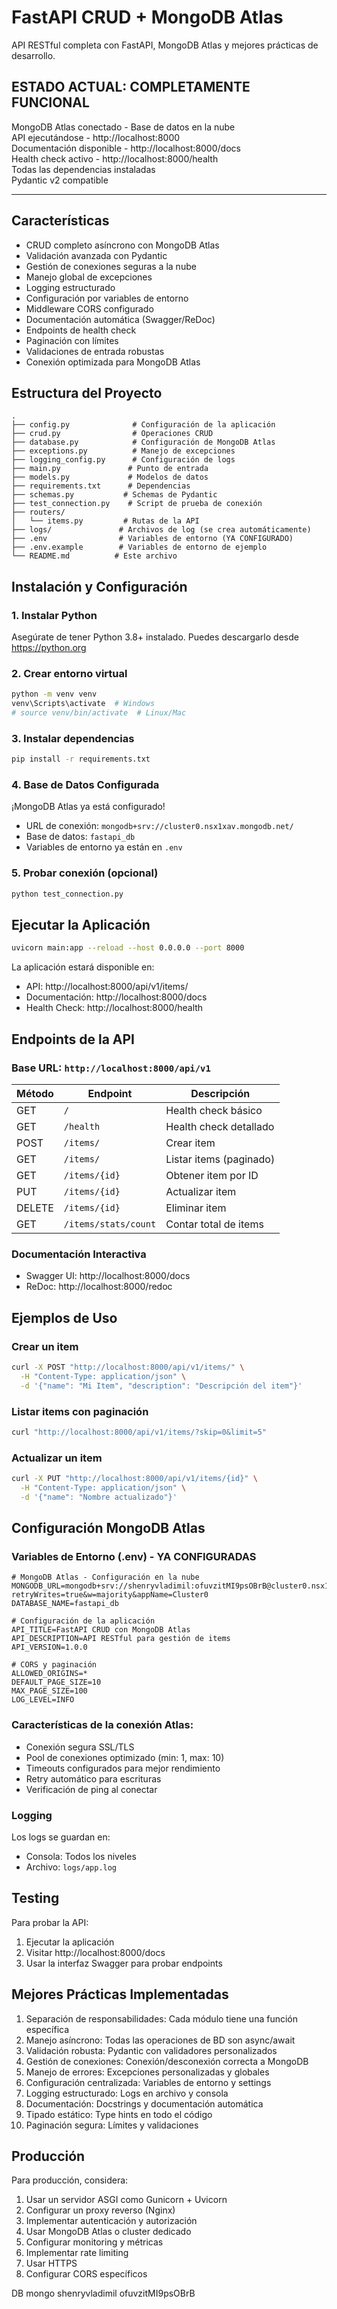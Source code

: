 # FastAPI CRUD + MongoDB Atlas

API RESTful completa con FastAPI, MongoDB Atlas y mejores prácticas de desarrollo.

## ESTADO ACTUAL: COMPLETAMENTE FUNCIONAL

MongoDB Atlas conectado - Base de datos en la nube  
API ejecutándose - http://localhost:8000  
Documentación disponible - http://localhost:8000/docs  
Health check activo - http://localhost:8000/health  
Todas las dependencias instaladas  
Pydantic v2 compatible

---

## Características

- CRUD completo asíncrono con MongoDB Atlas
- Validación avanzada con Pydantic
- Gestión de conexiones seguras a la nube
- Manejo global de excepciones
- Logging estructurado
- Configuración por variables de entorno
- Middleware CORS configurado
- Documentación automática (Swagger/ReDoc)
- Endpoints de health check
- Paginación con límites
- Validaciones de entrada robustas
- Conexión optimizada para MongoDB Atlas

## Estructura del Proyecto

```
.
├── config.py              # Configuración de la aplicación
├── crud.py                # Operaciones CRUD
├── database.py            # Configuración de MongoDB Atlas
├── exceptions.py          # Manejo de excepciones
├── logging_config.py      # Configuración de logs
├── main.py               # Punto de entrada
├── models.py             # Modelos de datos
├── requirements.txt      # Dependencias
├── schemas.py           # Schemas de Pydantic
├── test_connection.py    # Script de prueba de conexión
├── routers/
│   └── items.py         # Rutas de la API
├── logs/               # Archivos de log (se crea automáticamente)
├── .env                # Variables de entorno (YA CONFIGURADO)
├── .env.example        # Variables de entorno de ejemplo
└── README.md          # Este archivo
```

## Instalación y Configuración

### 1. Instalar Python
Asegúrate de tener Python 3.8+ instalado. Puedes descargarlo desde https://python.org

### 2. Crear entorno virtual

```bash
python -m venv venv
venv\Scripts\activate  # Windows
# source venv/bin/activate  # Linux/Mac
```

### 3. Instalar dependencias

```bash
pip install -r requirements.txt
```

### 4. Base de Datos Configurada
¡MongoDB Atlas ya está configurado! 
- URL de conexión: `mongodb+srv://cluster0.nsx1xav.mongodb.net/`
- Base de datos: `fastapi_db`
- Variables de entorno ya están en `.env`

### 5. Probar conexión (opcional)

```bash
python test_connection.py
```

## Ejecutar la Aplicación

```bash
uvicorn main:app --reload --host 0.0.0.0 --port 8000
```

La aplicación estará disponible en:
- API: http://localhost:8000/api/v1/items/
- Documentación: http://localhost:8000/docs
- Health Check: http://localhost:8000/health

## Endpoints de la API

### Base URL: `http://localhost:8000/api/v1`

| Método | Endpoint | Descripción |
|--------|----------|-------------|
| GET | `/` | Health check básico |
| GET | `/health` | Health check detallado |
| POST | `/items/` | Crear item |
| GET | `/items/` | Listar items (paginado) |
| GET | `/items/{id}` | Obtener item por ID |
| PUT | `/items/{id}` | Actualizar item |
| DELETE | `/items/{id}` | Eliminar item |
| GET | `/items/stats/count` | Contar total de items |

### Documentación Interactiva

- Swagger UI: http://localhost:8000/docs
- ReDoc: http://localhost:8000/redoc

## Ejemplos de Uso

### Crear un item
```bash
curl -X POST "http://localhost:8000/api/v1/items/" \
  -H "Content-Type: application/json" \
  -d '{"name": "Mi Item", "description": "Descripción del item"}'
```

### Listar items con paginación
```bash
curl "http://localhost:8000/api/v1/items/?skip=0&limit=5"
```

### Actualizar un item
```bash
curl -X PUT "http://localhost:8000/api/v1/items/{id}" \
  -H "Content-Type: application/json" \
  -d '{"name": "Nombre actualizado"}'
```

## Configuración MongoDB Atlas

### Variables de Entorno (.env) - YA CONFIGURADAS

```env
# MongoDB Atlas - Configuración en la nube
MONGODB_URL=mongodb+srv://shenryvladimil:ofuvzitMI9psOBrB@cluster0.nsx1xav.mongodb.net/?retryWrites=true&w=majority&appName=Cluster0
DATABASE_NAME=fastapi_db

# Configuración de la aplicación
API_TITLE=FastAPI CRUD con MongoDB Atlas
API_DESCRIPTION=API RESTful para gestión de items
API_VERSION=1.0.0

# CORS y paginación
ALLOWED_ORIGINS=*
DEFAULT_PAGE_SIZE=10
MAX_PAGE_SIZE=100
LOG_LEVEL=INFO
```

### Características de la conexión Atlas:
- Conexión segura SSL/TLS
- Pool de conexiones optimizado (min: 1, max: 10)
- Timeouts configurados para mejor rendimiento
- Retry automático para escrituras
- Verificación de ping al conectar

### Logging

Los logs se guardan en:
- Consola: Todos los niveles
- Archivo: `logs/app.log`

## Testing

Para probar la API:

1. Ejecutar la aplicación
2. Visitar http://localhost:8000/docs
3. Usar la interfaz Swagger para probar endpoints

## Mejores Prácticas Implementadas

1. Separación de responsabilidades: Cada módulo tiene una función específica
2. Manejo asíncrono: Todas las operaciones de BD son async/await
3. Validación robusta: Pydantic con validadores personalizados
4. Gestión de conexiones: Conexión/desconexión correcta a MongoDB
5. Manejo de errores: Excepciones personalizadas y globales
6. Configuración centralizada: Variables de entorno y settings
7. Logging estructurado: Logs en archivo y consola
8. Documentación: Docstrings y documentación automática
9. Tipado estático: Type hints en todo el código
10. Paginación segura: Límites y validaciones

## Producción

Para producción, considera:

1. Usar un servidor ASGI como Gunicorn + Uvicorn
2. Configurar un proxy reverso (Nginx)
3. Implementar autenticación y autorización
4. Usar MongoDB Atlas o cluster dedicado
5. Configurar monitoring y métricas
6. Implementar rate limiting
7. Usar HTTPS
8. Configurar CORS específicos

DB mongo
shenryvladimil
ofuvzitMI9psOBrB